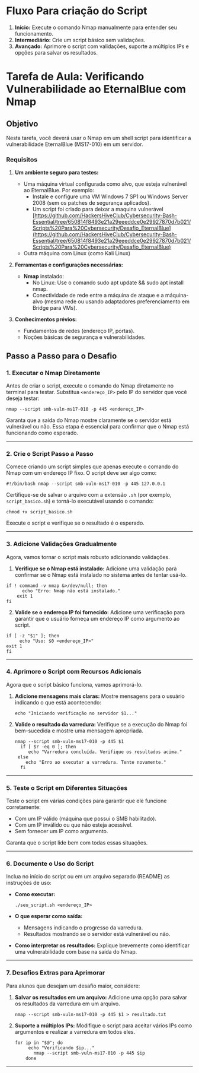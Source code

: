 
# Fluxo Para criação do Script

1.  **Início:** Execute o comando Nmap manualmente para entender seu funcionamento.
2.  **Intermediário:** Crie um script básico sem validações.
3.  **Avançado:** Aprimore o script com validações, suporte a múltiplos IPs e opções para salvar os resultados.


# **Tarefa de Aula: Verificando Vulnerabilidade ao EternalBlue com Nmap**

## **Objetivo**

Nesta tarefa, você deverá usar o Nmap em um shell script para identificar a vulnerabilidade EternalBlue (MS17-010) em um servidor.  

### **Requisitos**

1.  **Um ambiente seguro para testes:**
    
    -   Uma máquina virtual configurada como alvo, que esteja vulnerável ao EternalBlue. Por exemplo:
        -   Instale e configure uma VM Windows 7 SP1 ou Windows Server 2008 (sem os patches de segurança aplicados).
        -   Um script foi criado para deixar a maquina vulnerável [https://github.com/HackersHiveClub/Cybersecurity-Bash-Essential/tree/650814f8493e21a29eeeddce0e29927870d7b021/Scripts%20Para%20Cybersecurity/Desafio_EternalBlue](https://github.com/HackersHiveClub/Cybersecurity-Bash-Essential/tree/650814f8493e21a29eeeddce0e29927870d7b021/Scripts%20Para%20Cybersecurity/Desafio_EternalBlue)
    -   Outra máquina com Linux (como Kali Linux)
2.  **Ferramentas e configurações necessárias:**
    
    -   **Nmap** instalado:
        -   No Linux: Use o comando sudo apt update && sudo apt install nmap.
        -   Conectividade de rede entre a máquina de ataque e a máquina-alvo (mesma rede ou usando adaptadores preferenciamento em Bridge para VMs).
3.  **Conhecimentos prévios:**
    
    -   Fundamentos de redes (endereço IP, portas).
    -   Noções básicas de segurança e vulnerabilidades.  

## Passo a Passo para o Desafio

### 1. Executar o Nmap Diretamente

Antes de criar o script, execute o comando do Nmap diretamente no terminal para 
testar. Substitua `<endereço_IP>` pelo IP do servidor que você deseja testar:

`nmap --script smb-vuln-ms17-010 -p 445 <endereço_IP>` 

Garanta que a saída do Nmap mostre claramente se o servidor está vulnerável ou não. Essa etapa é essencial para confirmar que o Nmap está funcionando como esperado.

----------

### 2. Crie o Script Passo a Passo

Comece criando um script simples que apenas execute o comando do Nmap com um endereço IP fixo. O script deve ser algo como:

`#!/bin/bash
nmap --script smb-vuln-ms17-010 -p 445 127.0.0.1` 

Certifique-se de salvar o arquivo com a extensão `.sh` (por exemplo, `script_basico.sh`) e torná-lo executável usando o comando:

`chmod +x script_basico.sh` 

Execute o script e verifique se o resultado é o esperado.

----------

### 3. Adicione Validações Gradualmente

Agora, vamos tornar o script mais robusto adicionando validações.

1.  **Verifique se o Nmap está instalado:** Adicione uma validação para confirmar se o Nmap está instalado no sistema antes de tentar usá-lo.
   
   
`if ! command -v nmap &>/dev/null; then`   
  `      echo "Erro: Nmap não está instalado."`  
    `    exit 1`   
    `fi`   
    
2.  **Valide se o endereço IP foi fornecido:** Adicione uma verificação para garantir que o usuário forneça um endereço IP como argumento ao script.
    
   
   `if [ -z "$1" ]; then`   
   `     echo "Uso: $0 <endereço_IP>"`   
        `exit 1`   
    `fi`   
    

----------

### 4. Aprimore o Script com Recursos Adicionais

Agora que o script básico funciona, vamos aprimorá-lo.

1.  **Adicione mensagens mais claras:** Mostre mensagens para o usuário indicando o que está acontecendo:
    
    
    `echo "Iniciando verificação no servidor $1..."` 
    
2.  **Valide o resultado da varredura:** Verifique se a execução do Nmap foi bem-sucedida e mostre uma mensagem apropriada.
    
    
    `nmap --script smb-vuln-ms17-010 -p 445 $1`   
   `  if [ $? -eq 0 ]; then`   
    `     echo "Varredura concluída. Verifique os resultados acima."`     
    ` else`   
     `    echo "Erro ao executar a varredura. Tente novamente."`   
   `  fi`   
    

----------

### 5. Teste o Script em Diferentes Situações

Teste o script em várias condições para garantir que ele funcione corretamente:

-   Com um IP válido (máquina que possui o SMB habilitado).
-   Com um IP inválido ou que não esteja acessível.
-   Sem fornecer um IP como argumento.

Garanta que o script lide bem com todas essas situações.

----------

### 6. Documente o Uso do Script

Inclua no início do script ou em um arquivo separado (README) as instruções de uso:

-   **Como executar:**
    
    
    `./seu_script.sh <endereço_IP>` 
    
-   **O que esperar como saída:**
    
    -   Mensagens indicando o progresso da varredura.
    -   Resultados mostrando se o servidor está vulnerável ou não.
-   **Como interpretar os resultados:** Explique brevemente como identificar uma vulnerabilidade com base na saída do Nmap.
    

----------

### 7. Desafios Extras para Aprimorar

Para alunos que desejam um desafio maior, considere:

1.  **Salvar os resultados em um arquivo:** Adicione uma opção para salvar os resultados da varredura em um arquivo.
    
   
    `nmap --script smb-vuln-ms17-010 -p 445 $1 > resultado.txt` 
    
2.  **Suporte a múltiplos IPs:** Modifique o script para aceitar vários IPs como argumentos e realizar a varredura em todos eles.
    
    
    `for ip in "$@"; do`  
    `     echo "Verificando $ip..."`  
  `       nmap --script smb-vuln-ms17-010 -p 445 $ip`  
 `    done`   
    

----------
